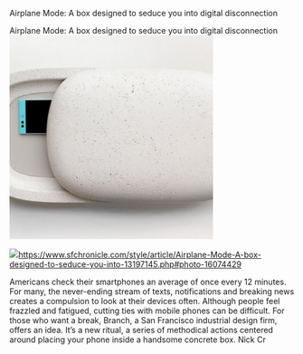 Airplane Mode: A box designed to seduce you into digital disconnection

Airplane Mode: A box designed to seduce you into digital disconnection
![](../_resources/f600a18b3955db38ae8ffe46a0f3eefa.png)

![](../_resources/c6a341a753662967be089582b0dac4e7.png)https://www.sfchronicle.com/style/article/Airplane-Mode-A-box-designed-to-seduce-you-into-13197145.php#photo-16074429

Americans check their smartphones an average of once every 12 minutes. For many, the never-ending stream of texts, notifications and breaking news creates a compulsion to look at their devices often. Although people feel frazzled and fatigued, cutting ties with mobile phones can be difficult. For those who want a break, Branch, a San Francisco industrial design firm, offers an idea. It’s a new ritual, a series of methodical actions centered around placing your phone inside a handsome concrete box. Nick Cr